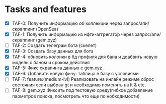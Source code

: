 # Tasks and features

- [X] TAF-0: Получить информацию об коллекции через запрос/апи/скраппинг (OpenSea)
- [X] TAF-1: Получить информацию из нфти-аггрегатор через запрос/апи/скраппинг (gem.xyz)
- [ ] TAF-2: Создать телеграм бота (скелет)
- [X] TAF-3: Создать базу данных для бота
- [X] TAF-4: обновить колонки в бд профиля для бана и доабвить новую модель с баном и сроком действия
- [X] TAF-5: Фикс скрапинга данных с gem.xyz
- [X] TAF-6: Добавить новую фичу: таблица в базу с условиями
- [ ] TAF-7: feature:(medium-lvl) Реализовать на инлайн режиме сброс состояния если выбран gt и необходимо поменять на lt & etc.
- [ ] TAF-8: gem.xyz Фиксить под тестовую среду(гибкое добавление парметров поиска, посмотреть что еще по нобходимости)